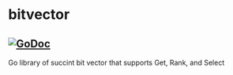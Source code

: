 # bitvector
[![GoDoc](http://godoc.org/github.com/mozu0/bitvector?status.png)](http://godoc.org/github.com/mozu0/bitvector)
---------------
Go library of succint bit vector that supports Get, Rank, and Select
